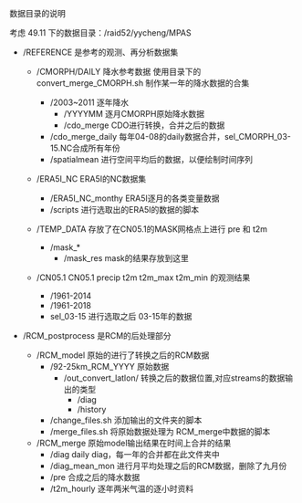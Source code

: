 数据目录的说明

考虑 49.11 下的数据目录：/raid52/yycheng/MPAS


- /REFERENCE 是参考的观测、再分析数据集
    - /CMORPH/DAILY    降水参考数据  使用目录下的 convert_merge_CMORPH.sh 制作某一年的降水数据的合集
        - /2003~2011       逐年降水
            - /YYYYMM      逐月CMORPH原始降水数据
            - /cdo_merge   CDO进行转换，合并之后的数据
        - /cdo_merge_daily  每年04-08的daily数据合并，sel_CMORPH_03-15.NC合成所有年份
        - /spatialmean      进行空间平均后的数据，以便绘制时间序列

    - /ERA5I_NC                   ERA5I的NC数据集
        - /ERA5I_NC_monthy        ERA5I逐月的各类变量数据
        - /scripts                进行选取出的ERA5I的数据的脚本

    - /TEMP_DATA                  存放了在CN05.1的MASK网格点上进行 pre 和 t2m
        - /mask_*
            - /mask_res           mask的结果存放到这里

    - /CN05.1   CN05.1 precip t2m t2m_max t2m_min 的观测结果
        - /1961-2014
        - /1961-2018
        - sel_03-15 进行选取之后 03-15年的数据

- /RCM_postprocess 是RCM的后处理部分
    - /RCM_model                       原始的进行了转换之后的RCM数据
        - /92-25km_RCM_YYYY            原始数据
            - /out_convert_latlon/     转换之后的数据位置,对应streams的数据输出的类型
                - /diag
                - /history
        - /change_files.sh             添加输出的文件夹的脚本
        - /merge_files.sh              将原始数据处理为 RCM_merge中数据的脚本
    - /RCM_merge                       原始model输出结果在时间上合并的结果
        - /diag                        daily diag，每一年的合并都在此文件夹中
        - /diag_mean_mon               进行月平均处理之后的RCM数据，删除了九月份
        - /pre                         合成之后的降水数据
        - /t2m_hourly                  逐年两米气温的逐小时资料
